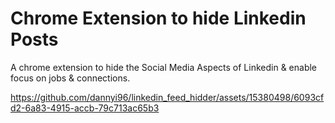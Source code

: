 # Chrome Extension to hide Linkedin Posts
A chrome extension to hide the Social Media Aspects of Linkedin &amp; enable focus on jobs &amp; connections.


https://github.com/dannyi96/linkedin_feed_hidder/assets/15380498/6093cfd2-6a83-4915-accb-79c713ac65b3

